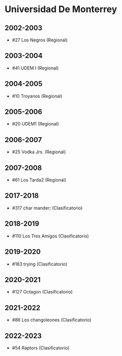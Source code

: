# Universidad De Monterrey

## 2002-2003

- #27 Los Negros (Regional)

## 2003-2004

- #41 UDEM I (Regional)

## 2004-2005

- #10 Troyanos (Regional)

## 2005-2006

- #20 UDEM1 (Regional)

## 2006-2007

- #25 Vodka Jrs. (Regional)

## 2007-2008

- #61 Los Tarda2 (Regional)

## 2017-2018

- #317 char mander; (Clasificatorio)

## 2018-2019

- #110 Los Tres Amigos (Clasificatorio)

## 2019-2020

- #183 trying (Clasificatorio)

## 2020-2021

- #127 Octagon (Clasificatorio)

## 2021-2022

- #86 Los changoleones (Clasificatorio)

## 2022-2023

- #54 Raptors (Clasificatorio)



